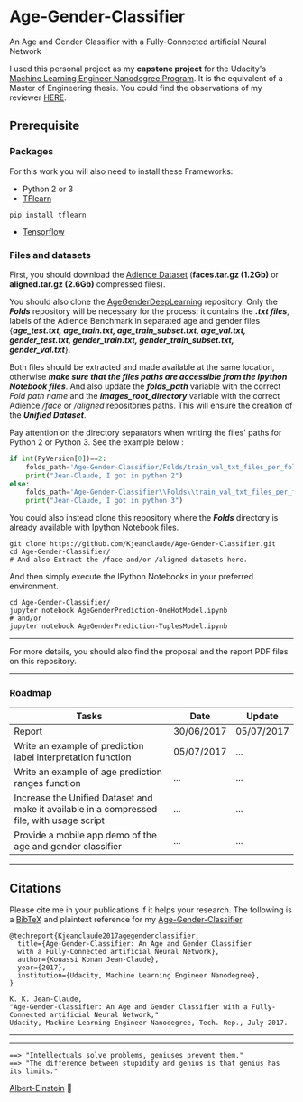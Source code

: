 # Age-Gender-Classifier
An Age and Gender Classifier with a Fully-Connected artificial Neural Network

I used this personal project as my **capstone project** for the Udacity's [Machine Learning Engineer Nanodegree Program](https://www.udacity.com/course/machine-learning-engineer-nanodegree--nd009). It is the equivalent of a Master of Engineering thesis. 
You could find the observations of my reviewer [HERE](https://review.udacity.com/#!/reviews/590363/shared).



## Prerequisite

### Packages
For this work you will also need to install these Frameworks:
- Python 2 or 3
- [TFlearn](http://tflearn.org/installation/)

``
pip install tflearn
``

-	[Tensorflow](https://www.tensorflow.org/install/)

### Files and datasets
First, you should download the [Adience Dataset](http://www.openu.ac.il/home/hassner/Adience/data.html) (**faces.tar.gz (1.2Gb)** or **aligned.tar.gz (2.6Gb)** compressed files). 

You should also clone the [AgeGenderDeepLearning](https://github.com/GilLevi/AgeGenderDeepLearning) repository. Only the ***Folds*** repository will be necessary for the process; it contains the ***.txt files***, labels of the Adience Benchmark in separated age and gender files {***age_test.txt, age_train.txt, age_train_subset.txt, age_val.txt, gender_test.txt, gender_train.txt, gender_train_subset.txt, gender_val.txt***}.

Both files should be extracted and made available at the same location, otherwise ***make sure that the files paths are accessible from the Ipython Notebook files***. And also update the ***folds_path*** variable with the correct *Fold path name* and the ***images_root_directory*** variable with the correct Adience */face* or */aligned* repositories paths. This will ensure the creation of the ***Unified Dataset***.

Pay attention on the directory separators when writing the files' paths for Python 2 or Python 3. See the example below :

```python
if int(PyVersion[0])==2:
    folds_path='Age-Gender-Classifier/Folds/train_val_txt_files_per_fold' 
    print("Jean-Claude, I got in python 2")
else:
    folds_path='Age-Gender-Classifier\\Folds\\train_val_txt_files_per_fold'
    print("Jean-Claude, I got in python 3")
```

You could also instead clone this repository where the ***Folds*** directory is already available with Ipython Notebook files.

```
git clone https://github.com/Kjeanclaude/Age-Gender-Classifier.git
cd Age-Gender-Classifier/
# And also Extract the /face and/or /aligned datasets here.
```

And then simply execute the IPython Notebooks in your preferred environment.

```ipython
cd Age-Gender-Classifier/
jupyter notebook AgeGenderPrediction-OneHotModel.ipynb
# and/or
jupyter notebook AgeGenderPrediction-TuplesModel.ipynb
```

---
For more details, you should also find the proposal and the report PDF files on this repository.

---
### Roadmap

| Tasks | Date | Update |
| --- | --- | --- |
| Report | 30/06/2017 | 05/07/2017 |
| Write an example of prediction label interpretation function | 05/07/2017 | ... |
| Write an example of age prediction ranges function | ... | ... |
| Increase the Unified Dataset and make it available in a compressed file, with usage script | ... | ... |
| Provide a mobile app demo of the age and gender classifier | ... | ... |

---
## Citations

Please cite me in your publications if it helps your research.
The following is a [BibTeX](http://www.bibtex.org/) and plaintext reference for my
[Age-Gender-Classifier](https://github.com/Kjeanclaude/Age-Gender-Classifier/blob/master/report.pdf).

```
@techreport{Kjeanclaude2017agegenderclassifier,
  title={Age-Gender-Classifier: An Age and Gender Classifier 
  with a Fully-Connected artificial Neural Network},
  author={Kouassi Konan Jean-Claude},
  year={2017},
  institution={Udacity, Machine Learning Engineer Nanodegree},
}

K. K. Jean-Claude,
"Age-Gender-Classifier: An Age and Gender Classifier with a Fully-Connected artificial Neural Network,"
Udacity, Machine Learning Engineer Nanodegree, Tech. Rep., July 2017.
```
---
---
```
==> "Intellectuals solve problems, geniuses prevent them."
==> "The difference between stupidity and genius is that genius has its limits." 
```
[Albert-Einstein](http://www.movemequotes.com/top-21-albert-einstein-quotes/) :angel:
